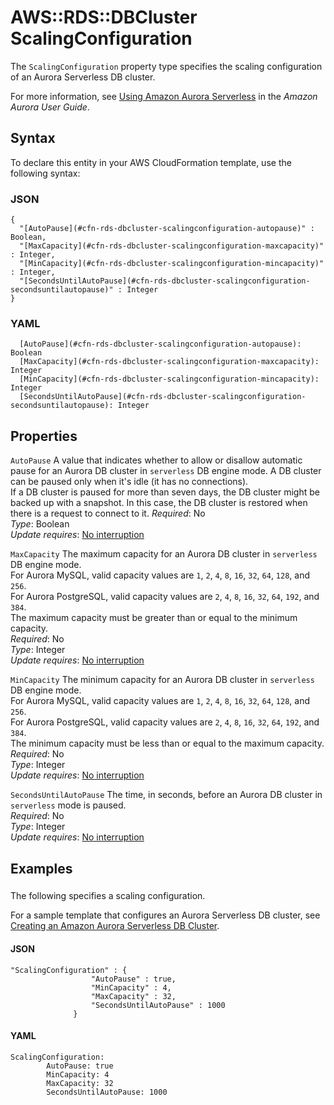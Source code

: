 # AWS::RDS::DBCluster ScalingConfiguration<a name="aws-properties-rds-dbcluster-scalingconfiguration"></a>

The `ScalingConfiguration` property type specifies the scaling configuration of an Aurora Serverless DB cluster\. 

For more information, see [Using Amazon Aurora Serverless](https://docs.aws.amazon.com/AmazonRDS/latest/AuroraUserGuide/aurora-serverless.html) in the *Amazon Aurora User Guide*\.

## Syntax<a name="aws-properties-rds-dbcluster-scalingconfiguration-syntax"></a>

To declare this entity in your AWS CloudFormation template, use the following syntax:

### JSON<a name="aws-properties-rds-dbcluster-scalingconfiguration-syntax.json"></a>

```
{
  "[AutoPause](#cfn-rds-dbcluster-scalingconfiguration-autopause)" : Boolean,
  "[MaxCapacity](#cfn-rds-dbcluster-scalingconfiguration-maxcapacity)" : Integer,
  "[MinCapacity](#cfn-rds-dbcluster-scalingconfiguration-mincapacity)" : Integer,
  "[SecondsUntilAutoPause](#cfn-rds-dbcluster-scalingconfiguration-secondsuntilautopause)" : Integer
}
```

### YAML<a name="aws-properties-rds-dbcluster-scalingconfiguration-syntax.yaml"></a>

```
  [AutoPause](#cfn-rds-dbcluster-scalingconfiguration-autopause): Boolean
  [MaxCapacity](#cfn-rds-dbcluster-scalingconfiguration-maxcapacity): Integer
  [MinCapacity](#cfn-rds-dbcluster-scalingconfiguration-mincapacity): Integer
  [SecondsUntilAutoPause](#cfn-rds-dbcluster-scalingconfiguration-secondsuntilautopause): Integer
```

## Properties<a name="aws-properties-rds-dbcluster-scalingconfiguration-properties"></a>

`AutoPause`  <a name="cfn-rds-dbcluster-scalingconfiguration-autopause"></a>
A value that indicates whether to allow or disallow automatic pause for an Aurora DB cluster in `serverless` DB engine mode\. A DB cluster can be paused only when it's idle \(it has no connections\)\.  
If a DB cluster is paused for more than seven days, the DB cluster might be backed up with a snapshot\. In this case, the DB cluster is restored when there is a request to connect to it\. 
*Required*: No  
*Type*: Boolean  
*Update requires*: [No interruption](https://docs.aws.amazon.com/AWSCloudFormation/latest/UserGuide/using-cfn-updating-stacks-update-behaviors.html#update-no-interrupt)

`MaxCapacity`  <a name="cfn-rds-dbcluster-scalingconfiguration-maxcapacity"></a>
The maximum capacity for an Aurora DB cluster in `serverless` DB engine mode\.  
For Aurora MySQL, valid capacity values are `1`, `2`, `4`, `8`, `16`, `32`, `64`, `128`, and `256`\.  
For Aurora PostgreSQL, valid capacity values are `2`, `4`, `8`, `16`, `32`, `64`, `192`, and `384`\.  
The maximum capacity must be greater than or equal to the minimum capacity\.  
*Required*: No  
*Type*: Integer  
*Update requires*: [No interruption](https://docs.aws.amazon.com/AWSCloudFormation/latest/UserGuide/using-cfn-updating-stacks-update-behaviors.html#update-no-interrupt)

`MinCapacity`  <a name="cfn-rds-dbcluster-scalingconfiguration-mincapacity"></a>
The minimum capacity for an Aurora DB cluster in `serverless` DB engine mode\.  
For Aurora MySQL, valid capacity values are `1`, `2`, `4`, `8`, `16`, `32`, `64`, `128`, and `256`\.  
For Aurora PostgreSQL, valid capacity values are `2`, `4`, `8`, `16`, `32`, `64`, `192`, and `384`\.  
The minimum capacity must be less than or equal to the maximum capacity\.  
*Required*: No  
*Type*: Integer  
*Update requires*: [No interruption](https://docs.aws.amazon.com/AWSCloudFormation/latest/UserGuide/using-cfn-updating-stacks-update-behaviors.html#update-no-interrupt)

`SecondsUntilAutoPause`  <a name="cfn-rds-dbcluster-scalingconfiguration-secondsuntilautopause"></a>
The time, in seconds, before an Aurora DB cluster in `serverless` mode is paused\.  
*Required*: No  
*Type*: Integer  
*Update requires*: [No interruption](https://docs.aws.amazon.com/AWSCloudFormation/latest/UserGuide/using-cfn-updating-stacks-update-behaviors.html#update-no-interrupt)

## Examples<a name="aws-properties-rds-dbcluster-scalingconfiguration--examples"></a>



### <a name="aws-properties-rds-dbcluster-scalingconfiguration--examples--"></a>

The following specifies a scaling configuration\.

For a sample template that configures an Aurora Serverless DB cluster, see [ Creating an Amazon Aurora Serverless DB Cluster](https://docs.aws.amazon.com/AWSCloudFormation/latest/UserGuide/aws-resource-rds-dbcluster.html#aws-resource-rds-dbcluster--examples--Creating_an_Amazon_Aurora_Serverless_DB_Cluster)\.

#### JSON<a name="aws-properties-rds-dbcluster-scalingconfiguration--examples----json"></a>

```
"ScalingConfiguration" : {
                  "AutoPause" : true,
                  "MinCapacity" : 4,
                  "MaxCapacity" : 32,
                  "SecondsUntilAutoPause" : 1000
              }
```

#### YAML<a name="aws-properties-rds-dbcluster-scalingconfiguration--examples----yaml"></a>

```
ScalingConfiguration:
        AutoPause: true
        MinCapacity: 4
        MaxCapacity: 32
        SecondsUntilAutoPause: 1000
```